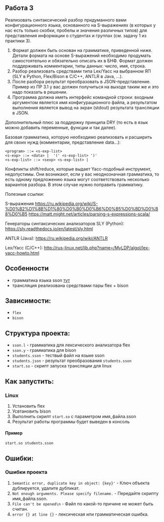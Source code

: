 ## Работа 3

Реализовать синтаксический разбор придуманного вами конфигурационного языка, основанного на S-выражениях (в которых у нас есть только скобки, пробелы и значения различных типов) для представления информации о студентах и группах (см. задачу 1 из практики 3).

1. Формат должен быть основан на грамматике, приведенной ниже. Детали формата на основе S-выражений необходимо продумать самостоятельно и обязательно описать их в БНФ. Формат должен поддерживать комментарии, типы данных: число, имя, строка.
2. Разбор реализовать средствами типа Lex/Yacc на выбранном ЯП (SLY в Python, Flex/Bison в C/C++, ANTLR в Java, ...).
3. После разбора результат преобразовать в JSON-представление. Пример из ПР 3.1 у вас должен получиться на выходе таким же и это надо показать в решении.
4. Программа должна иметь интерфейс командной строки: входным аргументом является имя конфигурационного файла, а результатом выполнения является вывод на экран (stdout) результата трансляции в JSON.

Дополнительный плюс за поддержку принципа DRY (то есть в язык можно добавить переменные, функции и так далее).

Базовая грамматика, которую необходимо реализовать и расширить для своих нужд (комментарии, представление data...):

```
<program> ::= <s-exp-list> 
<s-exp> ::= <data> |  '(' <s-exp-list> ')'
<s-exp-list> ::= <sexp> <s-exp-list> |
```

Конфликты shift/reduce, которые выдает Yacc-подобный инструмент, недопустимы. Они возникают, если у вас неоднозначная грамматика, то есть одному предложению языка могут соответствовать несколько вариантов разбора. В этом случае нужно поправить грамматику.

Полезные ссылки:

S-выражения https://ru.wikipedia.org/wiki/S-%D0%B2%D1%8B%D1%80%D0%B0%D0%B6%D0%B5%D0%BD%D0%B8%D0%B5
https://matt.might.net/articles/parsing-s-expressions-scala/

Генераторы синтаксических анализаторов
SLY (Python): https://sly.readthedocs.io/en/latest/sly.html

ANTLR (Java): https://ru.wikipedia.org/wiki/ANTLR

Lex/Yacc (C/C++): http://rus-linux.net/lib.php?name=/MyLDP/algol/lex-yacc-howto.html

## Особенности

- грамматика языка sson [тут](./grammar.ebnf)
- трансляция реализована средствами пары flex + bison

## Зависимости:

- `flex`
- `bison`

## Структура проекта:

- `sson.l` - грамматика для лексического анализатора flex
- `sson.y` - грамматика для bison
- `students.sson` - тествый файл на языке sson
- `students.json` - результат преобразования `students.sson`
- `start.so` - скрипт запуска трансляции для linux

## Как запустить:

### Linux

1. Установить flex
2. Усвтановить bison
3. Выполнить скрипт `start.so` с параметром имя_файла.sson
4. Результат работы программы будет выведен в консоль

#### Пример

`start.so students.sson`

## Ошибки:

### Ошибки проекта

1. `Semantic error, duplicate key in object: {key}'` - Ключ объекта дублируется, удалите дубликат.
2. `Not enough arguments. Please specify filename.` - Передайте скрипту имя_файла.sson.
3. `File can't be opened\n` - Файл по какой-то причине не может быть считан.
4. `error {} at line {}` - лексическая или грамматическая ошибка.
